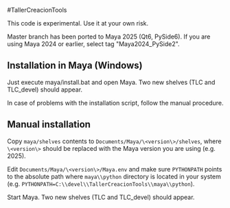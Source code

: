 #TallerCreacionTools

This code is experimental. Use it at your own risk.

Master branch has been ported to Maya 2025 (Qt6, PySide6). If you are
using Maya 2024 or earlier, select tag "Maya2024_PySide2".

## Installation in Maya (Windows)

Just execute maya/install.bat and open Maya. Two new shelves (TLC and
TLC_devel) should appear.

In case of problems with the installation script, follow the manual
procedure.

## Manual installation

Copy `maya/shelves` contents to `Documents/Maya/\<version\>/shelves`, where
`\<version\>` should be replaced with the Maya version you are using (e.g.
2025).

Edit `Documents/Maya/\<version\>/Maya.env` and make sure `PYTHONPATH` points to
the absolute path where `maya\\python` directory is located in your system
(e.g. `PYTHONPATH=C:\\devel\\TallerCreacionTools\\maya\\python`).

Start Maya. Two new shelves (TLC and TLC_devel) should appear.
